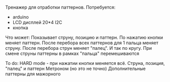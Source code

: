 Тренажер для отработки паттернов.
Потребуется:
- arduino
- LCD дисплей 20*4 I2C
- кнопка

Что может:
Показывает струну, позицию и паттерн. По нажатию кнопки меняет паттерн. После перебора всех паттернов для 1 пальца меняет струну. После перебора струн меняет "палец". И так по кругу. При смене струны паттерны в рамках "пальца" перемешиваются

To do:
HARD mode - при нажатии кнопки меняется всё. Струна, позиция, "палец" и паттерн
Метроном (но это не точно)
Дополнительные паттерны для мажорного 
